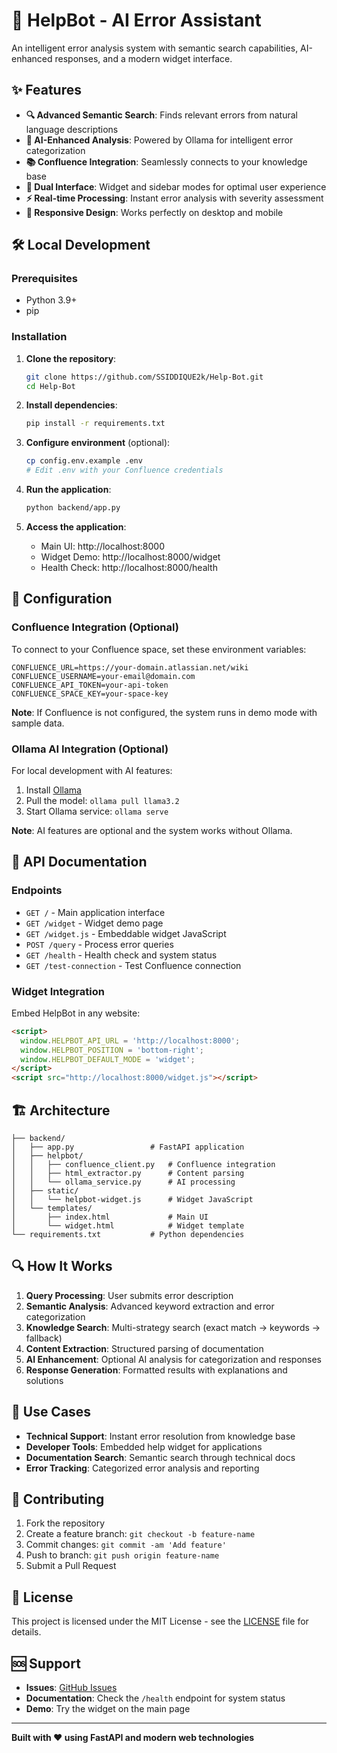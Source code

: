 # 🤖 HelpBot - AI Error Assistant

An intelligent error analysis system with semantic search capabilities, AI-enhanced responses, and a modern widget interface.

## ✨ Features

- **🔍 Advanced Semantic Search**: Finds relevant errors from natural language descriptions
- **🤖 AI-Enhanced Analysis**: Powered by Ollama for intelligent error categorization
- **📚 Confluence Integration**: Seamlessly connects to your knowledge base
- **🎯 Dual Interface**: Widget and sidebar modes for optimal user experience
- **⚡ Real-time Processing**: Instant error analysis with severity assessment
- **📱 Responsive Design**: Works perfectly on desktop and mobile

## 🛠️ Local Development

### Prerequisites

- Python 3.9+
- pip

### Installation

1. **Clone the repository**:
   ```bash
   git clone https://github.com/SSIDDIQUE2k/Help-Bot.git
   cd Help-Bot
   ```

2. **Install dependencies**:
   ```bash
   pip install -r requirements.txt
   ```

3. **Configure environment** (optional):
   ```bash
   cp config.env.example .env
   # Edit .env with your Confluence credentials
   ```

4. **Run the application**:
   ```bash
   python backend/app.py
   ```

5. **Access the application**:
   - Main UI: http://localhost:8000
   - Widget Demo: http://localhost:8000/widget
   - Health Check: http://localhost:8000/health

## 🔧 Configuration

### Confluence Integration (Optional)

To connect to your Confluence space, set these environment variables:

```env
CONFLUENCE_URL=https://your-domain.atlassian.net/wiki
CONFLUENCE_USERNAME=your-email@domain.com
CONFLUENCE_API_TOKEN=your-api-token
CONFLUENCE_SPACE_KEY=your-space-key
```

**Note**: If Confluence is not configured, the system runs in demo mode with sample data.

### Ollama AI Integration (Optional)

For local development with AI features:

1. Install [Ollama](https://ollama.ai)
2. Pull the model: `ollama pull llama3.2`
3. Start Ollama service: `ollama serve`

**Note**: AI features are optional and the system works without Ollama.

## 📖 API Documentation

### Endpoints

- `GET /` - Main application interface
- `GET /widget` - Widget demo page
- `GET /widget.js` - Embeddable widget JavaScript
- `POST /query` - Process error queries
- `GET /health` - Health check and system status
- `GET /test-connection` - Test Confluence connection

### Widget Integration

Embed HelpBot in any website:

```html
<script>
  window.HELPBOT_API_URL = 'http://localhost:8000';
  window.HELPBOT_POSITION = 'bottom-right';
  window.HELPBOT_DEFAULT_MODE = 'widget';
</script>
<script src="http://localhost:8000/widget.js"></script>
```

## 🏗️ Architecture

```
├── backend/
│   ├── app.py                 # FastAPI application
│   ├── helpbot/
│   │   ├── confluence_client.py   # Confluence integration
│   │   ├── html_extractor.py      # Content parsing
│   │   └── ollama_service.py      # AI processing
│   ├── static/
│   │   └── helpbot-widget.js      # Widget JavaScript
│   └── templates/
│       ├── index.html             # Main UI
│       └── widget.html            # Widget template
└── requirements.txt           # Python dependencies
```

## 🔍 How It Works

1. **Query Processing**: User submits error description
2. **Semantic Analysis**: Advanced keyword extraction and error categorization
3. **Knowledge Search**: Multi-strategy search (exact match → keywords → fallback)
4. **Content Extraction**: Structured parsing of documentation
5. **AI Enhancement**: Optional AI analysis for categorization and responses
6. **Response Generation**: Formatted results with explanations and solutions

## 🎯 Use Cases

- **Technical Support**: Instant error resolution from knowledge base
- **Developer Tools**: Embedded help widget for applications
- **Documentation Search**: Semantic search through technical docs
- **Error Tracking**: Categorized error analysis and reporting

## 🤝 Contributing

1. Fork the repository
2. Create a feature branch: `git checkout -b feature-name`
3. Commit changes: `git commit -am 'Add feature'`
4. Push to branch: `git push origin feature-name`
5. Submit a Pull Request

## 📄 License

This project is licensed under the MIT License - see the [LICENSE](LICENSE) file for details.

## 🆘 Support

- **Issues**: [GitHub Issues](https://github.com/SSIDDIQUE2k/Help-Bot/issues)
- **Documentation**: Check the `/health` endpoint for system status
- **Demo**: Try the widget on the main page

---

**Built with ❤️ using FastAPI and modern web technologies**
